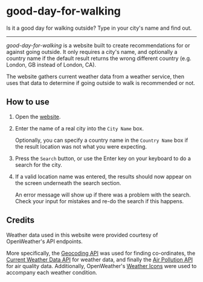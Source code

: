 # good-day-for-walking
 Is it a good day for walking outside? Type in your city's name and find out.

----

_good-day-for-walking_ is a website built to create recommendations for or against going outside. It only requires a city's name, and optionally a country name if the default result returns the wrong different country (e.g. London, GB instead of London, CA).

The website gathers current weather data from a weather service, then uses that data to determine if going outside to walk is recommended or not.

## How to use

1. Open the [website](https://colorfulmulberry.github.io/good-day-for-walking/).
   
2. Enter the name of a real city into the `City Name` box.
   
   Optionally, you can specify a country name in the `Country Name` box if the result location was not what you were expecting.

3. Press the `Search` button, or use the Enter key on your keyboard to do a search for the city.

4. If a valid location name was entered, the results should now appear on the screen underneath the search section.

   An error message will show up if there was a problem with the search. Check your input for mistakes and re-do the search if this happens.

## Credits

Weather data used in this website were provided courtesy of OpenWeather's API endpoints.

More specifically, the [Geocoding API](https://openweathermap.org/api/geocoding-api) was used for finding co-ordinates, the [Current Weather Data API](https://openweathermap.org/current) for weather data, and finally the [Air Pollution API](https://openweathermap.org/api/air-pollution) for air quality data. Additionally, OpenWeather's [Weather Icons](https://openweathermap.org/weather-conditions) were used to accompany each weather condition. 
